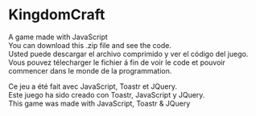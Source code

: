 # KingdomCraft
A game made with JavaScript<br>
You can download this .zip file and see the code.<br>
Usted puede descargar el archivo comprimido y ver el código del juego.<br>
Vous pouvez télecharger le fichier á fin de voir le code et pouvoir commencer dans le monde de la programmation.<br>

Ce jeu a été fait avec JavaScript, Toastr et JQuery.<br>
Este juego ha sido creado con Toastr, JavaScript y JQuery.<br>
This game was made with JavaScript, Toastr & JQuery
